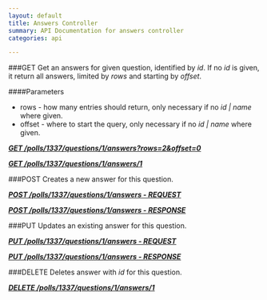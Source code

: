 ```yaml
---
layout: default
title: Answers Controller
summary: API Documentation for answers controller
categories: api

---
```


###GET
Get an answers for given question, identified by _id_.
If no _id_ is given, it return all answers, limited by _rows_ and starting by _offset_.

####Parameters
* rows - how many entries should return, only necessary if no _id | name_ where given.
* offset - where to start the query, only necessary if no _id | name_ where given.


_**[GET /polls/1337/questions/1/answers?rows=2&offset=0](https://github.com/newLoki/Pollex/blob/master/documentation/answers/get.index.json.html.html)**_

_**[GET /polls/1337/questions/1/answers/1](https://github.com/newLoki/Pollex/blob/master/documentation/answers/get.1.json.html.html)**_


###POST
Creates a new answer for this question.


_**[POST /polls/1337/questions/1/answers - REQUEST](https://github.com/newLoki/Pollex/blob/master/documentation/answers/post.request.json.html.html)**_

_**[POST /polls/1337/questions/1/answers - RESPONSE](https://github.com/newLoki/Pollex/blob/master/documentation/answers/post.response.json.html.html)**_

###PUT
Updates an existing answer for this question.


_**[PUT /polls/1337/questions/1/answers - REQUEST](https://github.com/newLoki/Pollex/blob/master/documentation/answers/put.request.json.html.html)**_

_**[PUT /polls/1337/questions/1/answers - RESPONSE](https://github.com/newLoki/Pollex/blob/master/documentation/answers/put.response.json.html.html)**_

###DELETE
Deletes answer with _id_ for this question.

_**[DELETE /polls/1337/questions/1/answers/1](https://github.com/newLoki/Pollex/blob/master/documentation/answers/delete.1.json.html.html)**_